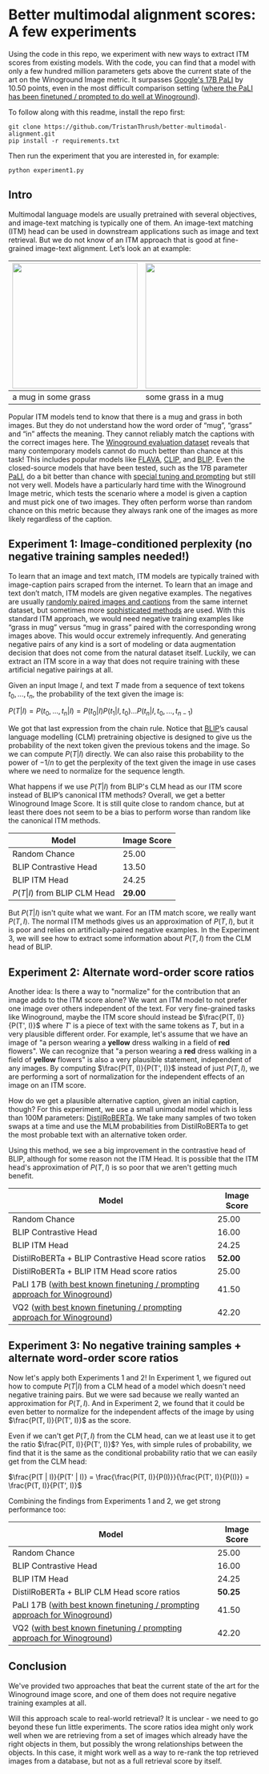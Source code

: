# Better multimodal alignment scores: A few experiments

Using the code in this repo, we experiment with new ways to extract ITM scores from existing models. With the code, you can find that a model with only a few hundred million parameters gets above the current state of the art on the Winoground Image metric. It surpasses [Google's 17B PaLI](https://arxiv.org/abs/2209.06794) by 10.50 points, even in the most difficult comparison setting ([where the PaLI has been finetuned / prompted to do well at Winoground](https://arxiv.org/abs/2305.10400)).

To follow along with this readme, install the repo first:

```
git clone https://github.com/TristanThrush/better-multimodal-alignment.git
pip install -r requirements.txt
```

Then run the experiment that you are interested in, for example:

```
python experiment1.py
```

## Intro

Multimodal language models are usually pretrained with several objectives, and image-text matching is typically one of them. An image-text matching (ITM) head can be used in downstream applications such as image and text retrieval. But we do not know of an ITM approach that is good at fine-grained image-text alignment. Let’s look an at example:

| <img src="https://datasets-server.huggingface.co/assets/facebook/winoground/--/default/test/14/image_0/image.jpg" width="250" height="250" />               | <img src="https://datasets-server.huggingface.co/assets/facebook/winoground/--/default/test/14/image_1/image.jpg" width="250" height="250" /> |
| - | - |
| a mug in some grass | some grass in a mug |

Popular ITM models tend to know that there is a mug and grass in both images. But they do not understand how the word order of “mug”, “grass” and “in” affects the meaning. They cannot reliably match the captions with the correct images here. The [Winoground evaluation dataset](https://arxiv.org/abs/2204.03162) reveals that many contemporary models cannot do much better than chance at this task! This includes popular models like [FLAVA](https://arxiv.org/abs/2112.04482), [CLIP](https://arxiv.org/abs/2103.00020), and [BLIP](https://arxiv.org/abs/2201.12086). Even the closed-source models that have been tested, such as the 17B parameter [PaLI](https://arxiv.org/abs/2209.06794), do a bit better than chance with [special tuning and prompting](https://arxiv.org/abs/2305.10400) but still not very well. Models have a particularly hard time with the Winoground Image metric, which tests the scenario where a model is given a caption and must pick one of two images. They often perform worse than random chance on this metric because they always rank one of the images as more likely regardless of the caption.

## Experiment 1: Image-conditioned perplexity (no negative training samples needed!)

To learn that an image and text match, ITM models are typically trained with image-caption pairs scraped from the internet. To learn that an image and text don’t match, ITM models are given negative examples. The negatives are usually [randomly paired images and captions](https://arxiv.org/abs/2103.00020) from the same internet dataset, but sometimes more [sophisticated methods](https://arxiv.org/abs/2201.12086) are used. With this standard ITM approach, we would need negative training examples like “grass in mug” versus “mug in grass” paired with the corresponding wrong images above. This would occur extremely infrequently. And generating negative pairs of any kind is a sort of modeling or data augmentation decision that does not come from the natural dataset itself. Luckily, we can extract an ITM score in a way that does not require training with these artificial negative pairings at all.

Given an input Image $I$, and text $T$ made from a sequence of text tokens $t_0,...,t_n$, the probability of the text given the image is:

$P(T | I) = P(t_0, ..., t_n | I) = P(t_0 | I) P(t_1 | I, t_0) ... P(t_n | I, t_0, ..., t_{n-1})$

We got that last expression from the chain rule. Notice that [BLIP](https://arxiv.org/abs/2201.12086)’s causal language modelling (CLM) pretraining objective is designed to give us the probability of the next token given the previous tokens and the image. So we can compute $P(T | I)$ directly. We can also raise this probability to the power of $-1/n$ to get the perplexity of the text given the image in use cases where we need to normalize for the sequence length.

What happens if we use $P(T | I)$ from BLIP's CLM head as our ITM score instead of BLIP’s canonical ITM methods? Overall, we get a better Winoground Image Score. It is still quite close to random chance, but at least there does not seem to be a bias to perform worse than random like the canonical ITM methods.

| Model                          | Image Score  |
|------------------------------- | ------------ |
| Random Chance                  | 25.00        |
| BLIP Contrastive Head          | 13.50        |
| BLIP ITM Head                  | 24.25        |
| $P(T \| I)$ from BLIP CLM Head | **29.00**    |

But $P(T | I)$ isn't quite what we want. For an ITM match score, we really want $P(T, I)$. The normal ITM methods gives us an approximation of $P(T, I)$, but it is poor and relies on artificially-paired negative examples. In the Experiment 3, we will see how to extract some information about $P(T, I)$ from the CLM head of BLIP.

## Experiment 2: Alternate word-order score ratios

Another idea: Is there a way to "normalize" for the contribution that an image adds to the ITM score alone? We want an ITM model to not prefer one image over others independent of the text. For very fine-grained tasks like Winoground, maybe the ITM score should instead be $\frac{P(T, I)}{P(T', I)}$ where $T'$ is a piece of text with the same tokens as $T$, but in a very plausible different order. For example, let's assume that we have an image of "a person wearing a **yellow** dress walking in a field of **red** flowers". We can recognize that "a person wearing a **red** dress walking in a field of **yellow** flowers" is also a very plausible statement, independent of any images. By computing $\frac{P(T, I)}{P(T', I)}$ instead of just $P(T, I)$, we are performing a sort of normalization for the independent effects of an image on an ITM score.

How do we get a plausible alternative caption, given an initial caption, though? For this experiment, we use a small unimodal model which is less than 100M parameters: [DistilRoBERTa](https://arxiv.org/abs/1910.01108). We take many samples of two token swaps at a time and use the MLM probabilities from DistilRoBERTa to get the most probable text with an alternative token order.

Using this method, we see a big improvement in the contrastive head of BLIP, although for some reason not the ITM Head. It is possible that the ITM head's approximation of $P(T, I)$ is so poor that we aren't getting much benefit.

| Model                                              | Image Score  |
|--------------------------------------------------- | ------------ |
| Random Chance                                      | 25.00        |
| BLIP Contrastive Head                              | 16.00        |
| BLIP ITM Head                                      | 24.25        |
| DistilRoBERTa + BLIP Contrastive Head score ratios | **52.00**    |
| DistilRoBERTa + BLIP ITM Head score ratios         | 25.00        |
| PaLI 17B ([with best known finetuning / prompting approach for Winoground](https://arxiv.org/abs/2305.10400)) | 41.50    |
| VQ2 ([with best known finetuning / prompting approach for Winoground](https://arxiv.org/abs/2305.10400)) | 42.20 |

## Experiment 3: No negative training samples + alternate word-order score ratios

Now let's apply both Experiments 1 and 2! In Experiment 1, we figured out how to compute $P(T | I)$ from a CLM head of a model which doesn't need negative training pairs. But we were sad because we really wanted an approximation for $P(T, I)$. And in Experiment 2, we found that it could be even better to normalize for the independent affects of the image by using $\frac{P(T, I)}{P(T', I)}$ as the score.

Even if we can't get $P(T, I)$ from the CLM head, can we at least use it to get the ratio $\frac{P(T, I)}{P(T', I)}$? Yes, with simple rules of probability, we find that it is the same as the conditional probability ratio that we can easily get from the CLM head:

$\frac{P(T | I)}{P(T' | I)} = \frac{\frac{P(T, I)}{P(I)}}{\frac{P(T', I)}{P(I)}} = \frac{P(T, I)}{P(T', I)}$

Combining the findings from Experiments 1 and 2, we get strong performance too:

| Model                                       | Image Score  |
|-------------------------------------------- | ------------ |
| Random Chance                               | 25.00        |
| BLIP Contrastive Head                       | 16.00        |
| BLIP ITM Head                               | 24.25        |
| DistilRoBERTa + BLIP CLM Head score ratios                                | **50.25**    |
| PaLI 17B ([with best known finetuning / prompting approach for Winoground](https://arxiv.org/abs/2305.10400)) | 41.50    |
| VQ2 ([with best known finetuning / prompting approach for Winoground](https://arxiv.org/abs/2305.10400)) | 42.20 |

## Conclusion

We've provided two approaches that beat the current state of the art for the Winoground image score, and one of them does not require negative training examples at all.

Will this approach scale to real-world retrieval? It is unclear - we need to go beyond these fun little experiments. The score ratios idea might only work well when we are retrieving from a set of images which already have the right objects in them, but possibly the wrong relationships between the objects. In this case, it might work well as a way to re-rank the top retrieved images from a database, but not as a full retrieval score by itself.

